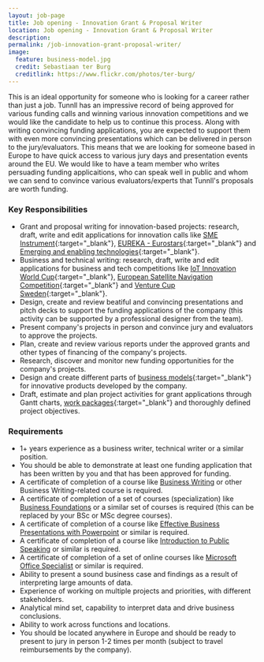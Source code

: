```yaml
---
layout: job-page 
title: Job opening - Innovation Grant & Proposal Writer 
location: Job opening - Innovation Grant & Proposal Writer 
description:  
permalink: /job-innovation-grant-proposal-writer/
image:
  feature: business-model.jpg 
  credit: Sebastiaan ter Burg 
  creditlink: https://www.flickr.com/photos/ter-burg/
---
```


This is an ideal opportunity for someone who is looking for a career rather than just a job. Tunnll has an impressive record of being approved for various funding calls and winning various innovation competitions and we would like the candidate to help us to continue this process. Along with writing convincing funding applications, you are expected to support them with even more convincing presentations which can be delivered in person to the jury/evaluators. This means that we are looking for someone based in Europe to have quick access to various jury days and presentation events around the EU. We would like to have a team member who writes persuading funding applicaitions, who can speak well in public and whom we can send to convince various evaluators/experts that Tunnll's proposals are worth funding.

### Key Responsibilities

*   Grant and proposal writing for innovation-based projects: research, draft, write and edit applications for innovation calls like [SME Instrument](https://ec.europa.eu/programmes/horizon2020/en/h2020-section/sme-instrument/){:target="_blank"}, [EUREKA - Eurostars](https://www.eurostars-eureka.eu/){:target="_blank"} and [Emerging and enabling technologies](https://www.gov.uk/government/publications/funding-competition-emerging-enabling-technologies-round-2/competition-brief-emerging-enabling-technologies-round-2){:target="_blank"}.  
*   Business and technical writing: research, draft, write and edit applications for business and tech competitions like [IoT Innovation World Cup](https://twitter.com/IWCNavispace/status/844853593731579906){:target="_blank"}, [European Satellite Navigation Competition](http://www.esnc.eu/){:target="_blank"} and [Venture Cup Sweden](http://www.venturecup.se/){:target="_blank"}.
*   Design, create and review beatiful and convincing presentations and pitch decks to support the funding applications of the company (this activity can be supported by a professional designer from the team).
*   Present company's projects in person and convince jury and evaluators to approve the projects.
*   Plan, create and review various reports under the approved grants and other types of financing of the company's projects.
*   Research, discover and monitor new funding opportunities for the company's projects.
*   Design and create different parts of [business models](https://en.wikipedia.org/wiki/Business_Model_Canvas){:target="_blank"} for innovative products developed by the company.
*   Draft, estimate and plan project activities for grant applications through Gantt charts, [work packages](https://en.wikipedia.org/wiki/Work_breakdown_structure){:target="_blank"} and thoroughly defined project objectives. 

### Requirements

*   1+ years experience as a business writer, technical writer or a similar position.
*   You should be able to demonstrate at least one funding application that has been written by you and that has been approved for funding.
*   A certificate of completion of a course like [Business Writing](https://www.coursera.org/learn/writing-for-business) or other Business Writing-related course is required.
*   A certificate of completion of a set of courses (specialization) like [Business Foundations](https://www.coursera.org/learn/writing-for-business) or a similar set of courses is required (this can be replaced by your BSc or MSc degree courses).
*   A certificate of completion of a course like [Effective Business Presentations with Powerpoint](https://www.coursera.org/learn/powerpoint-presentations) or similar is required.
*   A certificate of completion of a course like [Introduction to Public Speaking](https://www.coursera.org/learn/public-speaking) or similar is required.
*   A certificate of completion of a set of online courses like [Microsoft Office Specialist](https://www.microsoft.com/en-us/learning/microsoft-office-specialist-certification-2016.aspx) or similar is required.
*   Ability to present a sound business case and findings as a result of interpreting large amounts of data.
*   Experience of working on multiple projects and priorities, with different stakeholders.
*   Analytical mind set, capability to interpret data and drive business conclusions.
*   Ability to work across functions and locations.
*   You should be located anywhere in Europe and should be ready to present to jury in person 1-2 times per month (subject to travel reimbursements by the company).


